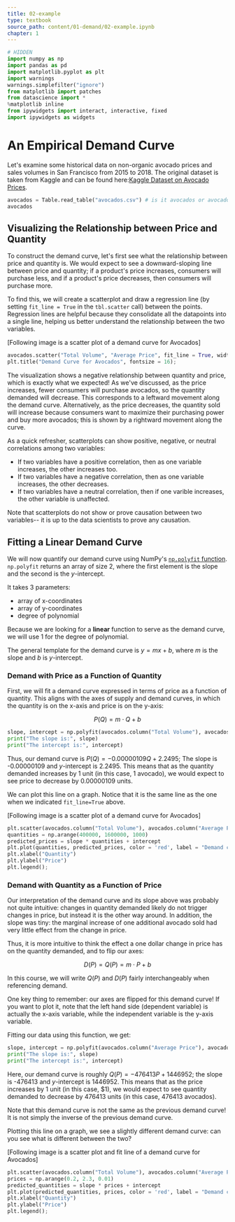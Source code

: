 ```yaml
---
title: 02-example
type: textbook
source_path: content/01-demand/02-example.ipynb
chapter: 1
---
```


```python
# HIDDEN
import numpy as np
import pandas as pd
import matplotlib.pyplot as plt
import warnings
warnings.simplefilter("ignore")
from matplotlib import patches
from datascience import *
%matplotlib inline
from ipywidgets import interact, interactive, fixed
import ipywidgets as widgets
```

# An Empirical Demand Curve

Let's examine some historical data on non-organic avocado prices and sales volumes in San Francisco from 2015 to 2018. The original dataset is taken from Kaggle and can be found here:[Kaggle Dataset on Avocado Prices](https://www.kaggle.com/neuromusic/avocado-prices).

```python
avocados = Table.read_table("avocados.csv") # is it avocados or avocadoes?
avocados
```

## Visualizing the Relationship between Price and Quantity

To construct the demand curve, let's first see what the relationship between price and quantity is. We would expect to see a downward-sloping line between price and quantity; if a product's price increases, consumers will purchase less, and if a product's price decreases, then consumers will purchase more. 

To find this, we will create a scatterplot and draw a regression line (by setting `fit_line = True` in the `tbl.scatter` call) between the points. Regression lines are helpful because they consolidate all the datapoints into a single line, helping us better understand the relationship between the two variables. 

[Following image is a scatter plot of a demand curve for Avocados]

```python
avocados.scatter("Total Volume", "Average Price", fit_line = True, width = 7, height = 7)
plt.title("Demand Curve for Avocados", fontsize = 16);
```

The visualization shows a negative relationship between quantity and price, which is exactly what we expected! As we've discussed, as the price increases, fewer consumers will purchase avocados, so the quantity demanded will decrease. This corresponds to a leftward movement along the demand curve. Alternatively, as the price decreases, the quantity sold will increase because consumers want to maximize their purchasing power and buy more avocados; this is shown by a rightward movement along the curve.


As a quick refresher, scatterplots can show positive, negative, or neutral correlations among two variables: 
- If two variables have a positive correlation, then as one variable increases, the other increases too. 
- If two variables have a negative correlation, then as one variable increases, the other decreases. 
- If two variables have a neutral correlation, then if one varible increases, the other variable is unaffected. 

Note that scatterplots do not show or prove causation between two variables-- it is up to the data scientists to prove any causation.

## Fitting a Linear Demand Curve

We will now quantify our demand curve using NumPy's [`np.polyfit` function](https://numpy.org/doc/stable/reference/generated/numpy.polyfit.html). `np.polyfit` returns an array of size 2, where the first element is the slope and the second is the $y$-intercept.

It takes 3 parameters:
- array of x-coordinates
- array of y-coordinates
- degree of polynomial 

Because we are looking for a **linear** function to serve as the demand curve, we will use 1 for the degree of polynomial. 

The general template for the demand curve is $y = mx + b$, where $m$ is the slope and $b$ is $y$-intercept.

### Demand with Price as a Function of Quantity

First, we will fit a demand curve expressed in terms of price as a function of quantity. This aligns with the axes of supply and demand curves, in which the quantity is on the x-axis and price is on the y-axis:

$$P(Q) = m\cdot Q + b$$

```python
slope, intercept = np.polyfit(avocados.column("Total Volume"), avocados.column("Average Price"), 1)
print("The slope is:", slope)
print("The intercept is:", intercept)
```

Thus, our demand curve is $P(Q) = -0.00000109Q+ 2.2495$; The slope is -0.00000109 and $y$-intercept is 2.2495. This means that as the quantity demanded increases by 1 unit (in this case, 1 avocado), we would expect to see price to decrease by 0.00000109 units.

We can plot this line on a graph. Notice that it is the same line as the one when we indicated `fit_line=True` above.

[Following image is a scatter plot of a demand curve for Avocados]

```python
plt.scatter(avocados.column("Total Volume"), avocados.column("Average Price"))
quantities = np.arange(400000, 1600000, 1000)
predicted_prices = slope * quantities + intercept
plt.plot(quantities, predicted_prices, color = 'red', label = "Demand curve")
plt.xlabel("Quantity")
plt.ylabel("Price")
plt.legend();
```

### Demand with Quantity as a Function of Price

Our interpretation of the demand curve and its slope above was probably not quite intuitive: changes in quantity demanded likely do not trigger changes in price, but instead it is the other way around. In addition, the slope was tiny: the marginal increase of one additional avocado sold had very little effect from the change in price. 

Thus, it is more intuitive to think the effect a one dollar change in price has on the quantity demanded, and to flip our axes:

$$D(P) = Q(P) = m\cdot P + b$$

In this course, we will write $Q(P)$ and $D(P)$ fairly interchangeably when referencing demand.

One key thing to remember: our axes are flipped for this demand curve! If you want to plot it, note that the left hand side (dependent variable) is actually the x-axis variable, while the independent variable is the y-axis variable.

Fitting our data using this function, we get:

```python
slope, intercept = np.polyfit(avocados.column("Average Price"), avocados.column("Total Volume"), 1)
print("The slope is:", slope)
print("The intercept is:", intercept)
```

Here, our demand curve is roughly $Q(P) = -476413P+ 1446952$; the slope is -476413 and $y$-intercept is 1446952. This means that as the price increases by 1 unit (in this case, \$1), we would expect to see quantity demanded to decrease by 476413 units (in this case, 476413 avocados). 

Note that this demand curve is not the same as the previous demand curve! It is not simply the inverse of the previous demand curve.

Plotting this line on a graph, we see a slightly different demand curve: can you see what is different between the two?

[Following image is a scatter plot and fit line of a demand curve for Avocados]

```python
plt.scatter(avocados.column("Total Volume"), avocados.column("Average Price"))
prices = np.arange(0.2, 2.3, 0.01)
predicted_quantities = slope * prices + intercept
plt.plot(predicted_quantities, prices, color = 'red', label = "Demand curve")
plt.xlabel("Quantity")
plt.ylabel("Price")
plt.legend();
```
